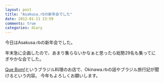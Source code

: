 ```yaml
---
layout: post
title: "Asakusa.rbの新年会でした"
date: 2012-01-11 23:59
comments: true
categories: diary
---
```

今日はAsakusa.rbの新年会でした。

年末急に企画したので、あまり集らないかなぁと思ったら総勢29名も集ってにぎやかな会でした。

[Que Bom!](http://www.que-bom.com/)というブラジル料理のお店で、Okinawa.rbの話やブラジル旅行記が聞けるという内容。
今年もよろしくお願いします。

